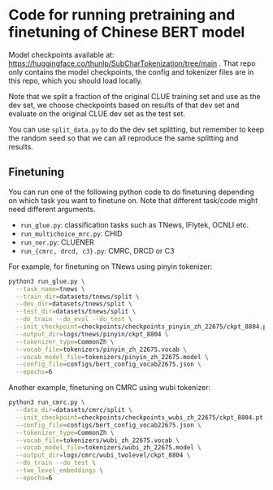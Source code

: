 # Code for running pretraining and finetuning of Chinese BERT model

Model checkpoints available at: https://huggingface.co/thunlp/SubCharTokenization/tree/main . That repo only contains the model checkpoints, the config and tokenizer files are in this repo, which you should load locally. 

Note that we split a fraction of the original CLUE training set and use as the dev set, we choose checkpoints based on results of that dev set and evaluate on the original CLUE dev set as the test set.

You can use ```split_data.py``` to do the dev set splitting, but remember to keep the random seed so that we can all reproduce the same splitting and results.


## Finetuning

You can run one of the following python code to do finetuning depending on which
task you want to finetune on. Note that different task/code might need different arguments. 

- `run_glue.py`: classification tasks such as TNews, IFlytek, OCNLI etc.
- `run_multichoice_mrc.py`: CHID
- `run_ner.py`: CLUENER
- `run_{cmrc, drcd, c3}.py`: CMRC, DRCD or C3

For example, for finetuning on TNews using pinyin tokenizer:

```bash
python3 run_glue.py \
  --task_name=tnews \
  --train_dir=datasets/tnews/split \
  --dev_dir=datasets/tnews/split \
  --test_dir=datasets/tnews/split \
  --do_train --do_eval --do_test \
  --init_checkpoint=checkpoints/checkpoints_pinyin_zh_22675/ckpt_8804.pt \
  --output_dir=logs/tnews/pinyin/ckpt_8804 \
  --tokenizer_type=CommonZh \
  --vocab_file=tokenizers/pinyin_zh_22675.vocab \
  --vocab_model_file=tokenizers/pinyin_zh_22675.model \
  --config_file=configs/bert_config_vocab22675.json \
  --epochs=6
```

Another example, finetuning on CMRC using wubi tokenizer:

```bash
python3 run_cmrc.py \
  --data_dir=datasets/cmrc/split \
  --init_checkpoint=checkpoints/checkpoints_wubi_zh_22675/ckpt_8804.pt \
  --config_file=configs/bert_config_vocab22675.json \
  --tokenizer_type=CommonZh \
  --vocab_file=tokenizers/wubi_zh_22675.vocab \
  --vocab_model_file=tokenizers/wubi_zh_22675.model \
  --output_dir=logs/cmrc/wubi_twolevel/ckpt_8804 \
  --do_train --do_test \
  --two_level_embeddings \
  --epochs=6
```

